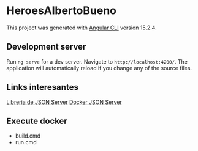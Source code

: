 # HeroesAlbertoBueno

This project was generated with [Angular CLI](https://github.com/angular/angular-cli) version 15.2.4.

## Development server

Run `ng serve` for a dev server. Navigate to `http://localhost:4200/`. The application will automatically reload if you change any of the source files.


## Links interesantes

[Libreria de JSON Server](https://github.com/typicode/json-server)
[Docker JSON Server](https://github.com/clue/docker-json-server)


## Execute docker
- build.cmd
- run.cmd
